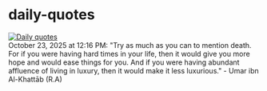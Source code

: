 # daily-quotes
[![Daily quotes](https://github.com/ceepu8/daily-quotes/actions/workflows/daily-quote.yml/badge.svg)](https://github.com/ceepu8/daily-quotes/actions/workflows/daily-quote.yml)<br/>
October 23, 2025 at 12:16 PM: "Try as much as you can to mention death. For if you were having hard times in your life, then it would give you more hope and would ease things for you. And if you were having abundant affluence of living in luxury, then it would make it less luxurious." - Umar ibn Al-Khattāb (R.A)
